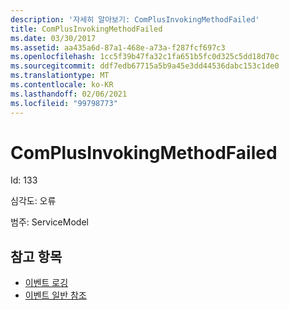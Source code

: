 ```yaml
---
description: '자세히 알아보기: ComPlusInvokingMethodFailed'
title: ComPlusInvokingMethodFailed
ms.date: 03/30/2017
ms.assetid: aa435a6d-87a1-468e-a73a-f287fcf697c3
ms.openlocfilehash: 1cc5f39b47fa32c1fa651b5fc0d325c5dd18d70c
ms.sourcegitcommit: ddf7edb67715a5b9a45e3dd44536dabc153c1de0
ms.translationtype: MT
ms.contentlocale: ko-KR
ms.lasthandoff: 02/06/2021
ms.locfileid: "99798773"
---
```

# <a name="complusinvokingmethodfailed"></a>ComPlusInvokingMethodFailed

Id: 133  
  
 심각도: 오류  
  
 범주: ServiceModel  
  
## <a name="see-also"></a>참고 항목

- [이벤트 로깅](index.md)
- [이벤트 일반 참조](events-general-reference.md)
